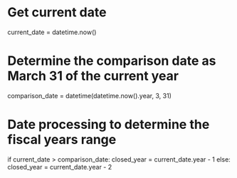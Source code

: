 # Get current date
current_date = datetime.now()

# Determine the comparison date as March 31 of the current year
comparison_date = datetime(datetime.now().year, 3, 31)

# Date processing to determine the fiscal years range
if current_date > comparison_date:
    closed_year = current_date.year - 1
else:
    closed_year = current_date.year - 2
